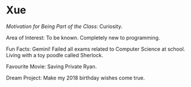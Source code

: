 # Xue
_Motivation for Being Part of the Class_: Curiosity.

Area of Interest: To be known. Completely new to programming.

Fun Facts: Gemini!
           Failed all exams related to Computer Science at school. 
           Living with a toy poodle called Sherlock. 
           
Favourite Movie: Saving Private Ryan.

Dream Project: Make my 2018 birthday wishes come true.
